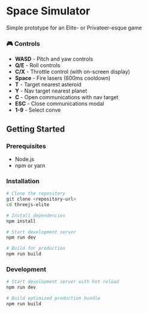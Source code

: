 # Space Simulator

Simple prototype for an Elite- or Privateer-esque game

### 🎮 Controls
- **WASD** - Pitch and yaw controls
- **Q/E** - Roll controls  
- **C/X** - Throttle control (with on-screen display)
- **Space** - Fire lasers (600ms cooldown)
- **T** - Target nearest asteroid
- **Y** - Nav target nearest planet
- **C** - Open communications with nav target
- **ESC** - Close communications modal
- **1-9** - Select conve
## Getting Started

### Prerequisites
- Node.js
- npm or yarn

### Installation
```bash
# Clone the repository
git clone <repository-url>
cd threejs-elite

# Install dependencies
npm install

# Start development server
npm run dev

# Build for production
npm run build
```

### Development
```bash
# Start development server with hot reload
npm run dev

# Build optimized production bundle
npm run build